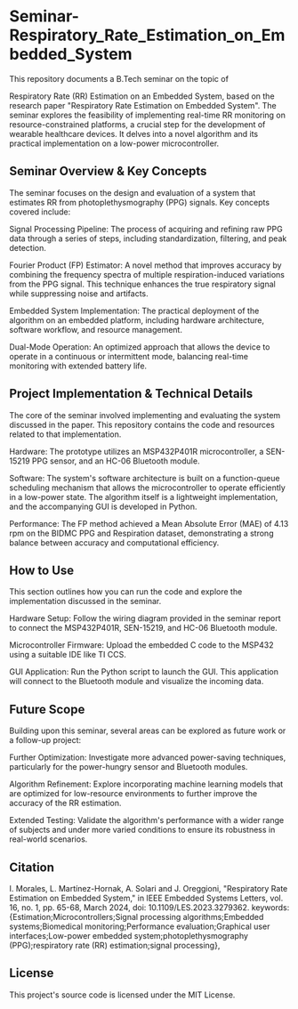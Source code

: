 # Seminar-Respiratory_Rate_Estimation_on_Embedded_System

This repository documents a B.Tech seminar on the topic of 

Respiratory Rate (RR) Estimation on an Embedded System, based on the research paper "Respiratory Rate Estimation on Embedded System". The seminar explores the feasibility of implementing real-time RR monitoring on resource-constrained platforms, a crucial step for the development of wearable healthcare devices. It delves into a novel algorithm and its practical implementation on a low-power microcontroller.


## Seminar Overview & Key Concepts

The seminar focuses on the design and evaluation of a system that estimates RR from photoplethysmography (PPG) signals. Key concepts covered include:


Signal Processing Pipeline: The process of acquiring and refining raw PPG data through a series of steps, including standardization, filtering, and peak detection.



Fourier Product (FP) Estimator: A novel method that improves accuracy by combining the frequency spectra of multiple respiration-induced variations from the PPG signal. This technique enhances the true respiratory signal while suppressing noise and artifacts.


Embedded System Implementation: The practical deployment of the algorithm on an embedded platform, including hardware architecture, software workflow, and resource management.




Dual-Mode Operation: An optimized approach that allows the device to operate in a continuous or intermittent mode, balancing real-time monitoring with extended battery life.

## Project Implementation & Technical Details

The core of the seminar involved implementing and evaluating the system discussed in the paper. This repository contains the code and resources related to that implementation.

Hardware: The prototype utilizes an MSP432P401R microcontroller, a SEN-15219 PPG sensor, and an HC-06 Bluetooth module.



Software: The system's software architecture is built on a function-queue scheduling mechanism that allows the microcontroller to operate efficiently in a low-power state. The algorithm itself is a lightweight implementation, and the accompanying GUI is developed in Python.

Performance: The FP method achieved a Mean Absolute Error (MAE) of 4.13 rpm on the BIDMC PPG and Respiration dataset, demonstrating a strong balance between accuracy and computational efficiency.




## How to Use

This section outlines how you can run the code and explore the implementation discussed in the seminar.

Hardware Setup: Follow the wiring diagram provided in the seminar report to connect the MSP432P401R, SEN-15219, and HC-06 Bluetooth module.

Microcontroller Firmware: Upload the embedded C code to the MSP432 using a suitable IDE like TI CCS.

GUI Application: Run the Python script to launch the GUI. This application will connect to the Bluetooth module and visualize the incoming data.

## Future Scope

Building upon this seminar, several areas can be explored as future work or a follow-up project:

Further Optimization: Investigate more advanced power-saving techniques, particularly for the power-hungry sensor and Bluetooth modules.

Algorithm Refinement: Explore incorporating machine learning models that are optimized for low-resource environments to further improve the accuracy of the RR estimation.

Extended Testing: Validate the algorithm's performance with a wider range of subjects and under more varied conditions to ensure its robustness in real-world scenarios.

## Citation
I. Morales, L. Martínez-Hornak, A. Solari and J. Oreggioni, "Respiratory Rate Estimation on Embedded System," in IEEE Embedded Systems Letters, vol. 16, no. 1, pp. 65-68, March 2024, doi: 10.1109/LES.2023.3279362.
keywords: {Estimation;Microcontrollers;Signal processing algorithms;Embedded systems;Biomedical monitoring;Performance evaluation;Graphical user interfaces;Low-power embedded system;photoplethysmography (PPG);respiratory rate (RR) estimation;signal processing},


## License

This project's source code is licensed under the MIT License.

